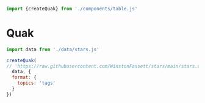 ```js
import {createQuak} from './components/table.js'
```

# Quak

<style>
  .observablehq--block {
    background: white;
  }
</style>

```js
import data from './data/stars.js'
```

```js
createQuak(
// 'https://raw.githubusercontent.com/WinstonFassett/stars/main/stars.csv'
  data, {
  format: {
    topics: 'tags'
  }
})

```
